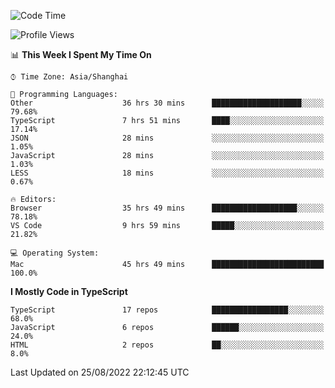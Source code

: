 <!--START_SECTION:waka-->
![Code Time](http://img.shields.io/badge/Code%20Time-2%2C666%20hrs%2012%20mins-blue)

![Profile Views](http://img.shields.io/badge/Profile%20Views-0-blue)

📊 **This Week I Spent My Time On** 

```text
⌚︎ Time Zone: Asia/Shanghai

💬 Programming Languages: 
Other                    36 hrs 30 mins      ████████████████████░░░░░   79.68% 
TypeScript               7 hrs 51 mins       ████░░░░░░░░░░░░░░░░░░░░░   17.14% 
JSON                     28 mins             ░░░░░░░░░░░░░░░░░░░░░░░░░   1.05% 
JavaScript               28 mins             ░░░░░░░░░░░░░░░░░░░░░░░░░   1.03% 
LESS                     18 mins             ░░░░░░░░░░░░░░░░░░░░░░░░░   0.67%

🔥 Editors: 
Browser                  35 hrs 49 mins      ███████████████████░░░░░░   78.18% 
VS Code                  9 hrs 59 mins       █████░░░░░░░░░░░░░░░░░░░░   21.82%

💻 Operating System: 
Mac                      45 hrs 49 mins      █████████████████████████   100.0%

```

**I Mostly Code in TypeScript** 

```text
TypeScript               17 repos            █████████████████░░░░░░░░   68.0% 
JavaScript               6 repos             ██████░░░░░░░░░░░░░░░░░░░   24.0% 
HTML                     2 repos             ██░░░░░░░░░░░░░░░░░░░░░░░   8.0%

```



 Last Updated on 25/08/2022 22:12:45 UTC
<!--END_SECTION:waka-->
